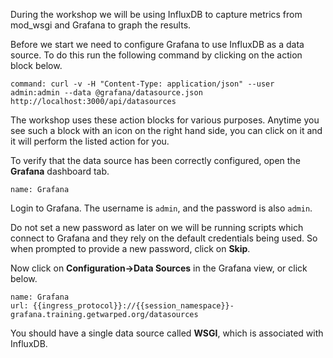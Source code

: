 During the workshop we will be using InfluxDB to capture metrics from mod_wsgi and Grafana to graph the results.

Before we start we need to configure Grafana to use InfluxDB as a data source. To do this run the following command by clicking on the action block below.

```terminal:execute
command: curl -v -H "Content-Type: application/json" --user admin:admin --data @grafana/datasource.json http://localhost:3000/api/datasources
```

The workshop uses these action blocks for various purposes. Anytime you see such a block with an icon on the right hand side, you can click on it and it will perform the listed action for you.

To verify that the data source has been correctly configured, open the **Grafana** dashboard tab.

```dashboard:open-dashboard
name: Grafana
```

Login to Grafana. The username is `admin`, and the password is also `admin`.

Do not set a new password as later on we will be running scripts which connect to Grafana and they rely on the default credentials being used. So when prompted to provide a new password, click on **Skip**.

Now click on **Configuration->Data Sources** in the Grafana view, or click below.

```dashboard:open-dashboard
name: Grafana
url: {{ingress_protocol}}://{{session_namespace}}-grafana.training.getwarped.org/datasources
```

You should have a single data source called **WSGI**, which is associated with InfluxDB.
